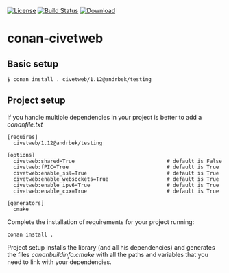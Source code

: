 [![License](https://img.shields.io/badge/license-MIT-blue.svg)](https://opensource.org/licenses/MIT)
[![Build Status](https://github.com//AndreyAndreevich/conan-civetweb/workflows/CI/badge.svg)](https://github.com//AndreyAndreevich/conan-civetweb/actions)
[![Download](https://api.bintray.com/packages/andrbek/conan/civetweb%3Aandrbek/images/download.svg)](https://bintray.com/andrbek/conan/civetweb%3Aandrbek/_latestVersion)

# conan-civetweb

## Basic setup

    $ conan install . civetweb/1.12@andrbek/testing
    
## Project setup

If you handle multiple dependencies in your project is better to add a *conanfile.txt*
    
    [requires]
      civetweb/1.12@andrbek/testing

    [options]
      civetweb:shared=True                              # default is False
      civetweb:fPIC=True                                # default is True
      civetweb:enable_ssl=True                          # default is True
      civetweb:enable_websockets=True                   # default is True
      civetweb:enable_ipv6=True                         # default is True
      civetweb:enable_cxx=True                          # default is True

    [generators]
      cmake

Complete the installation of requirements for your project running:

    conan install .

Project setup installs the library (and all his dependencies) and generates the files *conanbuildinfo.cmake* with all the 
paths and variables that you need to link with your dependencies.
